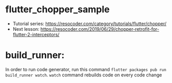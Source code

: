 # flutter_chopper_sample

- Tutorial series: https://resocoder.com/category/tutorials/flutter/chopper/
- Next lesson: https://resocoder.com/2019/06/29/chopper-retrofit-for-flutter-2-interceptors/

# build_runner:

In order to run code generator, run this command `flutter packages pub run build_runner watch`. `watch` command rebuilds code on every code change
